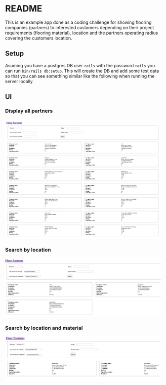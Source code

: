 # README

This is an example app done as a coding challenge for showing flooring companies (partners) 
to interested customers depending on their project requirements (flooring material),
location and the partners operating radius covering the customers location.

## Setup

Asuming you have a postgres DB user `rails` with the password `rails` you can run `bin/rails db:setup`.
This will create the DB and add some test data so that you can see something similar like the following
when running the server locally.

## UI

### Display all partners

![all partners](docs/full_page.jpg)

### Search by location
![search by location](docs/search_by_location.png)

### Search by location and material
![search by location](docs/search_by_location_and_material.png)
